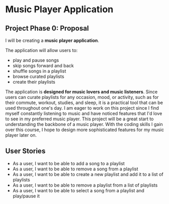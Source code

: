 # Music Player Application

## Project Phase 0: Proposal

I will be creating a **music player application**. 

The application will allow users to:
- play and pause songs
- skip songs forward and back
- shuffle songs in a playlist
- browse curated playlists 
- create their playlists

The application is **designed for music lovers and music
listeners**. Since users can curate playlists for any 
occasion, mood, or activity, such as for their 
commute, workout, studies, and sleep, it is a practical 
tool that can be used throughout one's day.
I am eager to work on this project since I find myself
constantly listening to music and have noticed features
that I'd love to see in my preferred music player. 
This project will be a great start to understanding 
the backbone of a music player. With the coding skills 
I gain over this course, I hope to design more 
sophisticated features for my music player later on.

## User Stories
- As a user, I want to be able to add a song to a playlist <br>
- As a user, I want to be able to remove a song from a playlist <br>
- As a user, I want to be able to create a new playlist and add it to a list of playlists <br>
- As a user, I want to be able to remove a playlist from a list of playlists <br>
- As a user, I want to be able to select a song from a playlist and play/pause it<br>

